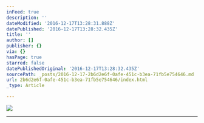 ```yaml
---
inFeed: true
description: ''
dateModified: '2016-12-17T13:28:31.888Z'
datePublished: '2016-12-17T13:28:32.435Z'
title: ''
author: []
publisher: {}
via: {}
hasPage: true
starred: false
datePublishedOriginal: '2016-12-17T13:28:32.435Z'
sourcePath: _posts/2016-12-17-2b6d2e6f-0afe-451c-b3ea-71fb5e754646.md
url: 2b6d2e6f-0afe-451c-b3ea-71fb5e754646/index.html
_type: Article

---
```

![](https://the-grid-user-content.s3-us-west-2.amazonaws.com/4980a812-aae9-4e6c-91a2-3db0a7965572.gif)

---